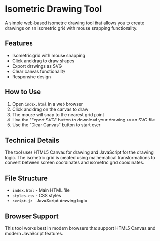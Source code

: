 # Isometric Drawing Tool

A simple web-based isometric drawing tool that allows you to create drawings on an isometric grid with mouse snapping functionality.

## Features

- Isometric grid with mouse snapping
- Click and drag to draw shapes
- Export drawings as SVG
- Clear canvas functionality
- Responsive design

## How to Use

1. Open `index.html` in a web browser
2. Click and drag on the canvas to draw
3. The mouse will snap to the nearest grid point
4. Use the "Export SVG" button to download your drawing as an SVG file
5. Use the "Clear Canvas" button to start over

## Technical Details

The tool uses HTML5 Canvas for drawing and JavaScript for the drawing logic. The isometric grid is created using mathematical transformations to convert between screen coordinates and isometric grid coordinates.

## File Structure

- `index.html` - Main HTML file
- `styles.css` - CSS styles
- `script.js` - JavaScript drawing logic

## Browser Support

This tool works best in modern browsers that support HTML5 Canvas and modern JavaScript features.
